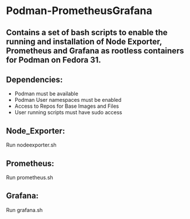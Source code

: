 # Podman-PrometheusGrafana

## Contains a set of bash scripts to enable the running and installation of Node Exporter, Prometheus and Grafana as rootless containers for Podman on Fedora 31.

## Dependencies:
- Podman must be available
- Podman User namespaces must be enabled
- Access to Repos for Base Images and Files
- User running scripts must have sudo access

## Node_Exporter:
Run nodeexporter.sh

## Prometheus:
Run prometheus.sh

## Grafana:
Run grafana.sh
